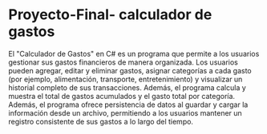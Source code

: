 # Proyecto-Final- calculador de gastos 

El "Calculador de Gastos" en C# es un programa que permite a los usuarios gestionar sus gastos financieros de manera organizada. Los usuarios pueden agregar, editar y eliminar gastos, asignar categorías a cada gasto (por ejemplo, alimentación, transporte, entretenimiento) y visualizar un historial completo de sus transacciones. Además, el programa calcula y muestra el total de gastos acumulados y el gasto total por categoría. Además, el programa ofrece persistencia de datos al guardar y cargar la información desde un archivo, permitiendo a los usuarios mantener un registro consistente de sus gastos a lo largo del tiempo.
